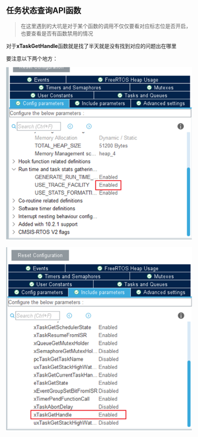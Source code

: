 ## 任务状态查询API函数

> 在这里遇到的大坑是对于某个函数的调用不仅仅要看对应标志位是否开启，也要查看是否有函数禁用的情况

对于**xTaskGetHandle**函数就是找了半天就是没有找到对应的问题出在哪里

要注意以下两个地方：

![image-20230406093953702](readme.pic/image-20230406093953702.png)

![image-20230406094021516](readme.pic/image-20230406094021516.png)